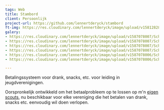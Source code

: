 ```yaml
---
tags: Web
title: Stambord
client: Persoonlijk
project-url: https://github.com/lennertderyck/stambord
ft-img: https://res.cloudinary.com/lennertderyck/image/upload/v1581282810/photo-1457382713369-161d1d986f54_ld6jys.jpg
galery:
- https://res.cloudinary.com/lennertderyck/image/upload/v1587078007/Schermafbeelding_2020-04-17_om_00.55.22_xmrogo.png
- https://res.cloudinary.com/lennertderyck/image/upload/v1587078007/Schermafbeelding_2020-04-17_om_00.58.22_znoai3.png
- https://res.cloudinary.com/lennertderyck/image/upload/v1587078007/Schermafbeelding_2020-04-17_om_00.58.30_uzl04o.png
- https://res.cloudinary.com/lennertderyck/image/upload/v1587078007/Schermafbeelding_2020-04-17_om_00.58.47_nxw54s.png
- https://res.cloudinary.com/lennertderyck/image/upload/v1587078006/Schermafbeelding_2020-04-17_om_00.59.07_sddoxq.png
- https://res.cloudinary.com/lennertderyck/image/upload/v1587078006/Schermafbeelding_2020-04-17_om_00.59.45_okt37s.png

---
```

Betalingssysteem voor drank, snacks, etc. voor leiding in jeugdverenigingen.

Oorspronkelijk ontwikkeld om het betaalprobleem op te lossen op m'n [eigen scouts](https://www.google.com/search?q=haegepoorters+destelbergen), nu beschikbaar voor elke vereniging die het betalen van drank, snacks etc. eenvoudig wil doen verlopen.